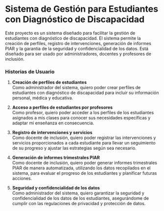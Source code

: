 # Sistema de Gestión para Estudiantes con Diagnóstico de Discapacidad

Este proyecto es un sistema diseñado para facilitar la gestión de estudiantes con diagnóstico de discapacidad. 
El sistema permite la creación de perfiles, registro de intervenciones, generación de informes PIAR y la garantía de la seguridad y confidencialidad de los datos. Está diseñado para ser usado por administradores, docentes y profesores de inclusión.

### Historias de Usuario

1. **Creación de perfiles de estudiantes**  
   Como administrador del sistema, quiero poder crear perfiles de estudiantes con diagnóstico de discapacidad para incluir su información personal, médica y educativa.

2. **Acceso a perfiles de estudiantes por profesores**  
   Como profesor, quiero poder acceder a los perfiles de los estudiantes asignados a mis clases para conocer sus necesidades específicas y adaptar mi enseñanza en consecuencia.

3. **Registro de intervenciones y servicios**  
   Como docente de inclusión, quiero poder registrar las intervenciones y servicios proporcionados a cada estudiante para llevar un seguimiento de su progreso y ajustar las estrategias según sea necesario.

4. **Generación de informes trimestrales PIAR**  
   Como docente de inclusión, quiero poder generar informes trimestrales PIAR de manera automatizada, utilizando los datos recopilados en el sistema, para evaluar el progreso de los estudiantes y planificar futuras acciones.

5. **Seguridad y confidencialidad de los datos**  
   Como administrador del sistema, quiero garantizar la seguridad y confidencialidad de los datos de los estudiantes, asegurándome de cumplir con las regulaciones de privacidad y protección de datos.


 
